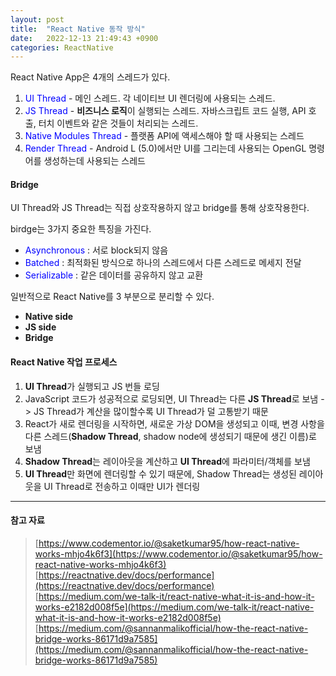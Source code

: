 ```yaml
---
layout: post
title:  "React Native 동작 방식"
date:   2022-12-13 21:49:43 +0900
categories: ReactNative
---
```


React Native App은 4개의 스레드가 있다.

1. <span style="background-color:white; color:blue">UI Thread</span> - 메인 스레드. 각 네이티브 UI 렌더링에 사용되는 스레드.
2. <span style="background-color:white; color:blue">JS Thread</span> - **비즈니스 로직**이 실행되는 스레드. 자바스크립트 코드 실행, API 호출, 터치 이벤트와 같은 것들이 처리되는 스레드.
3. <span style="background-color:white; color:blue">Native Modules Thread</span> - 플랫폼 API에 액세스해야 할 때 사용되는 스레드
4. <span style="background-color:white; color:blue">Render Thread</span> - Android L (5.0)에서만 UI를 그리는데 사용되는 OpenGL 명령어를 생성하는데 사용되는 스레드


#### **Bridge**

UI Thread와 JS Thread는 직접 상호작용하지 않고 bridge를 통해 상호작용한다.

birdge는 3가지 중요한 특징을 가진다.

- <span style="background-color:white; color:blue">Asynchronous</span> : 서로 block되지 않음
- <span style="background-color:white; color:blue">Batched</span> : 최적화된 방식으로 하나의 스레드에서 다른 스레드로 메세지 전달
- <span style="background-color:white; color:blue">Serializable</span> : 같은 데이터를 공유하지 않고 교환

일반적으로 React Native를 3 부분으로 분리할 수 있다.
- **Native side**
- **JS side**
- **Bridge**


#### **React Native 작업 프로세스**

1. **UI Thread**가 실행되고 JS 번들 로딩
2. JavaScript 코드가 성공적으로 로딩되면, UI Thread는 다른 **JS Thread**로 보냄 -> JS Thread가 계산을 많이할수록 UI Thread가 덜 고통받기 때문
3. React가 새로 렌더링을 시작하면, 새로운 가상 DOM을 생성되고 이때, 변경 사항을 다른 스레드(**Shadow Thread**, shadow node에 생성되기 때문에 생긴 이름)로 보냄
4. **Shadow Thread**는 레이아웃을 계산하고 **UI Thread**에 파라미터/객체를 보냄
5. **UI Thread**만 화면에 렌더링할 수 있기 때문에, Shadow Thread는 생성된 레이아웃을 UI Thread로 전송하고 이때만 UI가 렌더링


---
#### 참고 자료
> [https://www.codementor.io/@saketkumar95/how-react-native-works-mhjo4k6f3](https://www.codementor.io/@saketkumar95/how-react-native-works-mhjo4k6f3)  
> [https://reactnative.dev/docs/performance](https://reactnative.dev/docs/performance)  
> [https://medium.com/we-talk-it/react-native-what-it-is-and-how-it-works-e2182d008f5e](https://medium.com/we-talk-it/react-native-what-it-is-and-how-it-works-e2182d008f5e)  
> [https://medium.com/@sannanmalikofficial/how-the-react-native-bridge-works-86171d9a7585](https://medium.com/@sannanmalikofficial/how-the-react-native-bridge-works-86171d9a7585)
